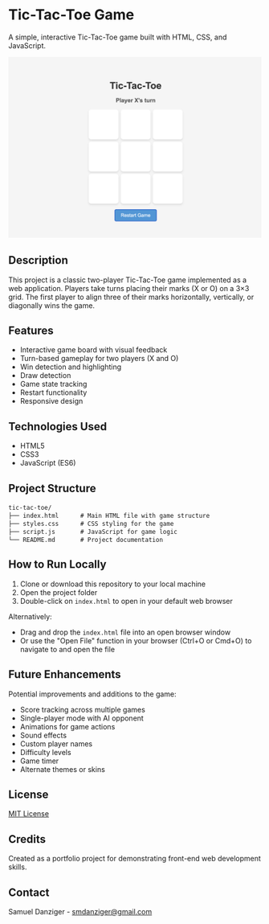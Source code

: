# Tic-Tac-Toe Game

A simple, interactive Tic-Tac-Toe game built with HTML, CSS, and JavaScript.

![Tic-Tac-Toe Game Screenshot](tic-tac-toe-screenshot.png)

## Description

This project is a classic two-player Tic-Tac-Toe game implemented as a web application. Players take turns placing their marks (X or O) on a 3×3 grid. The first player to align three of their marks horizontally, vertically, or diagonally wins the game.

## Features

- Interactive game board with visual feedback
- Turn-based gameplay for two players (X and O)
- Win detection and highlighting
- Draw detection
- Game state tracking
- Restart functionality
- Responsive design

## Technologies Used

- HTML5
- CSS3
- JavaScript (ES6)

## Project Structure

```
tic-tac-toe/
├── index.html      # Main HTML file with game structure
├── styles.css      # CSS styling for the game
├── script.js       # JavaScript for game logic
└── README.md       # Project documentation
```

## How to Run Locally

1. Clone or download this repository to your local machine
2. Open the project folder
3. Double-click on `index.html` to open in your default web browser

Alternatively:
- Drag and drop the `index.html` file into an open browser window
- Or use the "Open File" function in your browser (Ctrl+O or Cmd+O) to navigate to and open the file

## Future Enhancements

Potential improvements and additions to the game:

- Score tracking across multiple games
- Single-player mode with AI opponent
- Animations for game actions
- Sound effects
- Custom player names
- Difficulty levels
- Game timer
- Alternate themes or skins

## License

[MIT License](https://opensource.org/licenses/MIT)

## Credits

Created as a portfolio project for demonstrating front-end web development skills.

## Contact

Samuel Danziger - smdanziger@gmail.com
